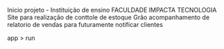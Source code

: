 Inicio projeto - Instituição de ensino FACULDADE IMPACTA TECNOLOGIA
    Site para realização de conttole de estoque Grão 
    acompanhamento de relatorio de vendas para futuramente notificar clientes 

app > run 

